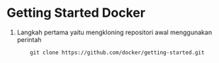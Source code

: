 # Getting Started Docker

1. Langkah pertama yaitu mengkloning repositori awal menggunakan perintah

    ```
        git clone https://github.com/docker/getting-started.git 
    ```